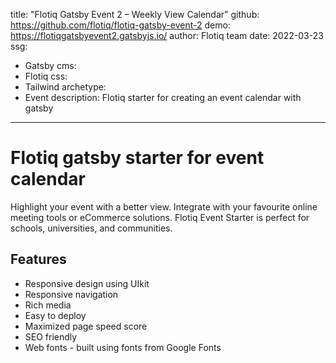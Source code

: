 title: "Flotiq Gatsby Event 2 – Weekly View Calendar"
github: https://github.com/flotiq/flotiq-gatsby-event-2
demo: https://flotiqgatsbyevent2.gatsbyjs.io/
author: Flotiq team
date: 2022-03-23
ssg:
  - Gatsby
cms:
  - Flotiq 
css:
  - Tailwind
archetype:
  - Event
description: Flotiq starter for creating an event calendar with gatsby
---

# Flotiq gatsby starter for event calendar

Highlight your event with a better view. Integrate with your favourite online meeting tools or eCommerce solutions. Flotiq Event Starter is perfect for schools, universities, and communities.

## Features

* Responsive design using UIkit
* Responsive navigation
* Rich media
* Easy to deploy
* Maximized page speed score
* SEO friendly
* Web fonts - built using fonts from Google Fonts 
